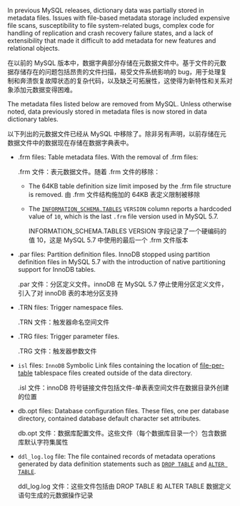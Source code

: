 In previous MySQL releases, dictionary data was partially stored in metadata files. Issues with file-based metadata storage included expensive file scans, susceptibility to file system-related bugs, complex code for handling of replication and crash recovery failure states, and a lack of extensibility that made it difficult to add metadata for new features and relational objects.

在以前的 MySQL 版本中，数据字典部分存储在元数据文件中。基于文件的元数据存储存在的问题包括昂贵的文件扫描，易受文件系统影响的 bug，用于处理复制和奔溃恢复故障状态的复杂代码，以及缺乏可拓展性，这使得为新特性和关系对象添加元数据变得困难。

The metadata files listed below are removed from MySQL. Unless otherwise noted, data previously stored in metadata files is now stored in data dictionary tables.

以下列出的元数据文件已经从 MySQL 中移除了。除非另有声明，以前存储在元数据文件中的数据现在存储在数据字典表中。

* .frm files: Table metadata files. With the removal of .frm files:

  .frm 文件：表元数据文件。随着 .frm 文件的移除：

  * The 64KB table definition size limit imposed by the .frm file structure is removed.
    由 .frm 文件结构施加的 64KB 表定义限制被移除

  * The [`INFORMATION_SCHEMA.TABLES`](https://dev.mysql.com/doc/refman/8.0/en/information-schema-tables-table.html) `VERSION` column reports a hardcoded value of `10`, which is the last `.frm` file version used in MySQL 5.7.

    INFORMATION_SCHEMA.TABLES VERSION 字段记录了一个硬编码的值 10，这是 MySQL 5.7 中使用的最后一个 .frm 文件版本

* .par files: Partition definition files. InnoDB stopped using partition definition files in MySQL 5.7 with the introduction of native partitioning support for InnoDB tables.

  .par 文件：分区定义文件。innoDB 在 MySQL 5.7 停止使用分区定义文件，引入了对 innoDB 表的本地分区支持

* .TRN files: Trigger namespace files.

  .TRN 文件：触发器命名空间文件

* .TRG files: Trigger parameter files.

  .TRG 文件：触发器参数文件

* `isl` files: `InnoDB` Symbolic Link files containing the location of [file-per-table](https://dev.mysql.com/doc/refman/8.0/en/glossary.html#glos_file_per_table) tablespace files created outside of the data directory.

  .isl 文件：innoDB 符号链接文件包括文件-单表表空间文件在数据目录外创建的位置

* db.opt files: Database configuration files. These files, one per database directory, contained database default character set attributes.

  db.opt 文件：数据库配置文件。这些文件（每个数据库目录一个）包含数据库默认字符集属性

* `ddl_log.log` file: The file contained records of metadata operations generated by data definition statements such as [`DROP TABLE`](https://dev.mysql.com/doc/refman/8.0/en/drop-table.html) and [`ALTER TABLE`](https://dev.mysql.com/doc/refman/8.0/en/alter-table.html).

  ddl_log.log 文件：这些文件包括由 DROP TABLE 和 ALTER TABLE 数据定义语句生成的元数据操作记录
















